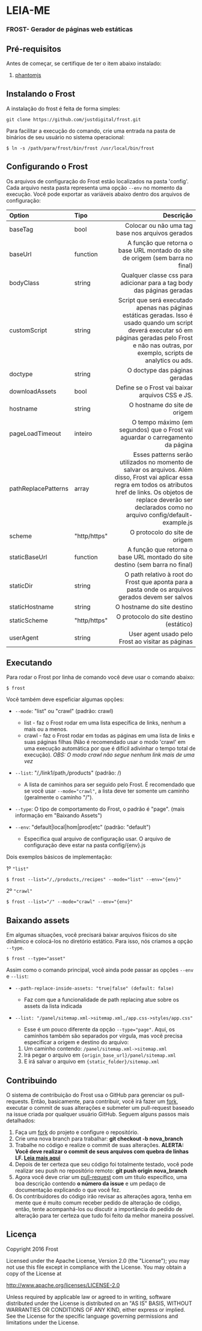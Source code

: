 
# LEIA-ME

### FROST- Gerador de páginas web estáticas

## Pré-requisitos

Antes de começar, se certifique de ter o item abaixo instalado:

1. [phantomjs](http://phantomjs.org/)

## Instalando o Frost

A instalação do frost é feita de forma simples:

```
git clone https://github.com/justdigital/frost.git
```

Para facilitar a execução do comando, crie uma entrada na pasta de binários de seu usuário no sistema operacional:

```
$ ln -s /path/para/frost/bin/frost /usr/local/bin/frost
```

## Configurando o Frost

Os arquivos de configuração do Frost estão localizados na pasta 'config'. Cada arquivo nesta pasta representa uma opção `--env` no momento da execução. Você pode exportar as variáveis abaixo dentro dos arquivos de configuração:

  |Option|Tipo|Descrição|
  |:-|:-|-:|
  |baseTag|bool|Colocar ou não uma tag base nos arquivos gerados|
  |baseUrl|function|A função que retorna o base URL montado do site de origem (sem barra no final)|
  |bodyClass|string|Qualquer classe css para adicionar para a tag body das páginas geradas|
  |customScript|string|Script que será executado apenas nas páginas estáticas geradas. Isso é usado quando um script deverá executar só em páginas geradas pelo Frost e não nas outras, por exemplo, scripts de analytics ou ads.|
  |doctype|string|O doctype das páginas geradas|
  |downloadAssets|bool|Define se o Frost vai baixar arquivos CSS e JS.|
  |hostname|string|O hostname do site de origem|
  |pageLoadTimeout|inteiro|O tempo máximo (em segundos) que o Frost vai aguardar o carregamento da página|
  |pathReplacePatterns|array|Esses patterns serão utilizados no momento de salvar os arquivos. Além disso, Frost vai aplicar essa regra em todos os atributos href de links.  Os objetos de replace deverão ser declarados como no arquivo config/default-example.js|
  |scheme|"http/https"|O protocolo do site de origem|
  |staticBaseUrl|function|A função que retorna o base URL montado do site destino (sem barra no final)|
  |staticDir|string|O path relativo à root do Frost que aponta para a pasta onde os arquivos gerados devem ser salvos|
  |staticHostname|string|O hostname do site destino|
  |staticScheme|"http/https"|O protocolo do site destino (estático)|
  |userAgent|string|User agent usado pelo Frost ao visitar as páginas|

## Executando

Para rodar o Frost por linha de comando você deve usar o comando abaixo:

```
$ frost
```

Você também deve espeficiar algumas opções:

  * `--mode`: "list" ou "crawl" (padrão: crawl)
    * list  - faz o Frost rodar em uma lista específica de links, nenhum a mais ou a menos.
    * crawl - faz o Frost rodar em todas as páginas em uma lista de links e suas páginas filhas (Não é recomendado usar o modo 'crawl' em uma execução automática por que é difícil adivinhar o tempo total de execução).
    *OBS: O modo crawl não segue nenhum link mais de uma vez*

  * `--list`: "/,/link1/path,/products" (padrão: /)
    * A lista de caminhos para ser seguido pelo Frost. É recomendado que se você usar `--mode="crawl"`, a lista deve ter somente um caminho (geralmente o caminho "/").

  * `--type`: O tipo de comportamento do Frost, o padrão é "page". (mais informação em "Baixando Assets")

  * `--env`: "default|local|hom|prod|etc" (padrão: "default")
    * Especifica qual arquivo de configuração usar. O arquivo de configuração deve estar na pasta config/{env}.js


Dois exemplos básicos de implementação:

1º `"list"`
```
$ frost --list="/,/products,/recipes" --mode="list" --env="{env}"
```
2º `"crawl"`
```
$ frost --list="/" --mode="crawl" --env="{env}"
```

## Baixando assets


Em algumas situações, você precisará baixar arquivos físicos do site dinâmico e colocá-los no diretório estático. Para isso, nós criamos a opção `--type`.

  `$ frost --type="asset"`

Assim como o comando principal, você ainda pode passar as opções `--env` e `--list`:

  * `--path-replace-inside-assets: "true|false" (default: false)`
    * Faz com que a funcionalidade de path replacing atue sobre os assets da lista indicada
  * `--list: "/panel/sitemap.xml->sitemap.xml,/app.css->styles/app.css"`
    * Esse é um pouco diferente da opção `--type="page"`. Aqui, os caminhos também são separados por vírgula, mas você precisa especificar a origem e destino do arquivo:

     1. Um caminho contendo:  `/panel/sitemap.xml->sitemap.xml`
     2. Irá pegar o arquivo em `{origin_base_url}/panel/sitemap.xml`
     3. E irá salvar o arquivo em `{static_folder}/sitemap.xml`

## Contribuindo


O sistema de contribuição do Frost usa o GitHub para gerenciar os pull-requests. Então, basicamente, para contribuir, você irá fazer um [fork](https://help.github.com/articles/fork-a-repo/), executar o commit de suas alterações e submeter um pull-request baseado na issue criada por qualquer usuário GitHub. Seguem alguns passos mais detalhados:

1. Faça um [fork](https://help.github.com/articles/fork-a-repo/) do projeto e configure o repositório.
2. Crie uma nova branch para trabalhar: **git checkout -b nova_branch**
3. Trabalhe no código e realize o commit de suas alterações. **ALERTA: Você deve realizar o commit de seus arquivos com quebra de linhas LF. [Leia mais aqui](https://help.github.com/articles/dealing-with-line-endings/)**
4. Depois de ter certeza que seu código foi totalmente testado, você pode realizar seu push no repositório remoto: **git push origin nova_branch**
5. Agora você deve criar um [pull-request](https://help.github.com/articles/creating-a-pull-request) com um título específico, uma boa descrição contendo **o número da issue** e um pedaço de documentação explicando o que você fez.
6. Os contribuidores do código irão revisar as alterações agora, tenha em mente que é muito comum receber pedido de alteração de código, então, tente acompanhá-los ou discutir a importância do pedido de alteração para ter certeza que tudo foi feito da melhor maneira possível.

## Licença

Copyright 2016 Frost

Licensed under the Apache License, Version 2.0 (the "License"); you may not use this file except in compliance with the License. You may obtain a copy of the License at

http://www.apache.org/licenses/LICENSE-2.0

Unless required by applicable law or agreed to in writing, software distributed under the License is distributed on an "AS IS" BASIS, WITHOUT WARRANTIES OR CONDITIONS OF ANY KIND, either express or implied. See the License for the specific language governing permissions and limitations under the License.
